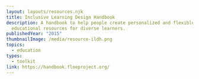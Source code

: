 ```yaml
---
layout: layouts/resources.njk
title: Inclusive Learning Design Handbook
description: A handbook to help people create personalized and flexible
  educational resources for diverse learners.
publishedYear: "2015"
thumbnailImage: /media/resource-ildh.png
topics:
  - education
types:
  - toolkit
link: https://handbook.floeproject.org/
---
```

